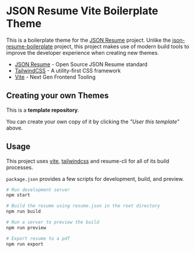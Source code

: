 # JSON Resume Vite Boilerplate Theme

This is a boilerplate theme for the [JSON Resume](https://jsonresume.org) project. Unlike the [json-resume-boilerplate](https://github.com/jsonresume/jsonresume-theme-boilerplate) project, this project makes use of modern build tools to improve the developer experience when creating new themes.

- [JSON Resume](https://jsonresume.org) - Open Source JSON Resume standard
- [TailwindCSS](https://tailwindcss.com) - A utility-first CSS framework
- [Vite](https://vitejs.dev) - Next Gen Frontend Tooling

## Creating your own Themes

This is a **template repository**.

You can create your own copy of it by clicking the _"User this template"_ above.

## Usage
This project uses [vite](https://vitejs.dev), [tailwindcss](https://tailwindcss.com) and resume-cli for all of its build processes.

`package.json` provides a few scripts for development, build, and preview.

```bash
# Run development server
npm start

# Build the resume using resume.json in the root directory
npm run build

# Run a server to preview the build
npm run preview

# Export resume to a pdf
npm run export
```